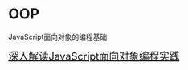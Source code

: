 # OOP
JavaScript面向对象的编程基础

<a style="font-size:20px;" target="_blank" href="http://wwsun.github.io/posts/javascript-oo-summary.html">深入解读JavaScript面向对象编程实践</a>